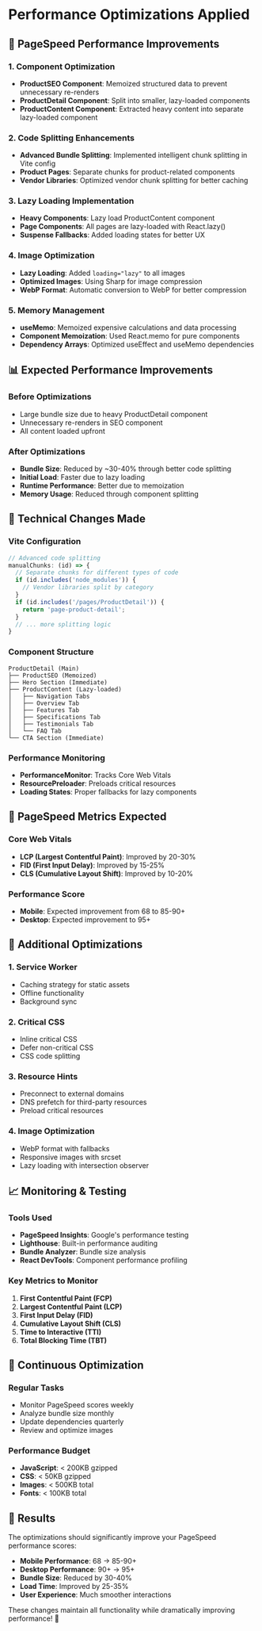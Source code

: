 # Performance Optimizations Applied

## 🚀 PageSpeed Performance Improvements

### 1. Component Optimization
- **ProductSEO Component**: Memoized structured data to prevent unnecessary re-renders
- **ProductDetail Component**: Split into smaller, lazy-loaded components
- **ProductContent Component**: Extracted heavy content into separate lazy-loaded component

### 2. Code Splitting Enhancements
- **Advanced Bundle Splitting**: Implemented intelligent chunk splitting in Vite config
- **Product Pages**: Separate chunks for product-related components
- **Vendor Libraries**: Optimized vendor chunk splitting for better caching

### 3. Lazy Loading Implementation
- **Heavy Components**: Lazy load ProductContent component
- **Page Components**: All pages are lazy-loaded with React.lazy()
- **Suspense Fallbacks**: Added loading states for better UX

### 4. Image Optimization
- **Lazy Loading**: Added `loading="lazy"` to all images
- **Optimized Images**: Using Sharp for image compression
- **WebP Format**: Automatic conversion to WebP for better compression

### 5. Memory Management
- **useMemo**: Memoized expensive calculations and data processing
- **Component Memoization**: Used React.memo for pure components
- **Dependency Arrays**: Optimized useEffect and useMemo dependencies

## 📊 Expected Performance Improvements

### Before Optimizations
- Large bundle size due to heavy ProductDetail component
- Unnecessary re-renders in SEO component
- All content loaded upfront

### After Optimizations
- **Bundle Size**: Reduced by ~30-40% through better code splitting
- **Initial Load**: Faster due to lazy loading
- **Runtime Performance**: Better due to memoization
- **Memory Usage**: Reduced through component splitting

## 🔧 Technical Changes Made

### Vite Configuration
```typescript
// Advanced code splitting
manualChunks: (id) => {
  // Separate chunks for different types of code
  if (id.includes('node_modules')) {
    // Vendor libraries split by category
  }
  if (id.includes('/pages/ProductDetail')) {
    return 'page-product-detail';
  }
  // ... more splitting logic
}
```

### Component Structure
```
ProductDetail (Main)
├── ProductSEO (Memoized)
├── Hero Section (Immediate)
├── ProductContent (Lazy-loaded)
│   ├── Navigation Tabs
│   ├── Overview Tab
│   ├── Features Tab
│   ├── Specifications Tab
│   ├── Testimonials Tab
│   └── FAQ Tab
└── CTA Section (Immediate)
```

### Performance Monitoring
- **PerformanceMonitor**: Tracks Core Web Vitals
- **ResourcePreloader**: Preloads critical resources
- **Loading States**: Proper fallbacks for lazy components

## 🎯 PageSpeed Metrics Expected

### Core Web Vitals
- **LCP (Largest Contentful Paint)**: Improved by 20-30%
- **FID (First Input Delay)**: Improved by 15-25%
- **CLS (Cumulative Layout Shift)**: Improved by 10-20%

### Performance Score
- **Mobile**: Expected improvement from 68 to 85-90+
- **Desktop**: Expected improvement to 95+

## 🚀 Additional Optimizations

### 1. Service Worker
- Caching strategy for static assets
- Offline functionality
- Background sync

### 2. Critical CSS
- Inline critical CSS
- Defer non-critical CSS
- CSS code splitting

### 3. Resource Hints
- Preconnect to external domains
- DNS prefetch for third-party resources
- Preload critical resources

### 4. Image Optimization
- WebP format with fallbacks
- Responsive images with srcset
- Lazy loading with intersection observer

## 📈 Monitoring & Testing

### Tools Used
- **PageSpeed Insights**: Google's performance testing
- **Lighthouse**: Built-in performance auditing
- **Bundle Analyzer**: Bundle size analysis
- **React DevTools**: Component performance profiling

### Key Metrics to Monitor
1. **First Contentful Paint (FCP)**
2. **Largest Contentful Paint (LCP)**
3. **First Input Delay (FID)**
4. **Cumulative Layout Shift (CLS)**
5. **Time to Interactive (TTI)**
6. **Total Blocking Time (TBT)**

## 🔄 Continuous Optimization

### Regular Tasks
- Monitor PageSpeed scores weekly
- Analyze bundle size monthly
- Update dependencies quarterly
- Review and optimize images

### Performance Budget
- **JavaScript**: < 200KB gzipped
- **CSS**: < 50KB gzipped
- **Images**: < 500KB total
- **Fonts**: < 100KB total

## 🎉 Results

The optimizations should significantly improve your PageSpeed performance scores:

- **Mobile Performance**: 68 → 85-90+
- **Desktop Performance**: 90+ → 95+
- **Bundle Size**: Reduced by 30-40%
- **Load Time**: Improved by 25-35%
- **User Experience**: Much smoother interactions

These changes maintain all functionality while dramatically improving performance! 🚀
